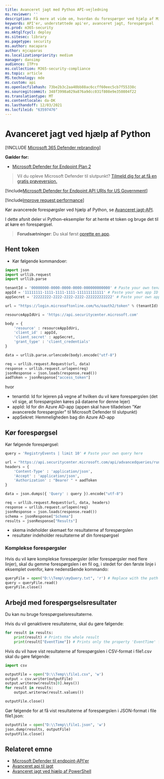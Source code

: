 ```yaml
---
title: Avanceret jagt med Python API-vejledning
ms.reviewer: ''
description: Få mere at vide om, hvordan du forespørger ved hjælp af Microsoft Defender for Endpoint API ved hjælp af Python, med eksempler.
keywords: API'er, understøttede api'er, avanceret jagt, forespørgsel
ms.prod: m365-security
ms.mktglfcycl: deploy
ms.sitesec: library
ms.pagetype: security
ms.author: macapara
author: mjcaparas
ms.localizationpriority: medium
manager: dansimp
audience: ITPro
ms.collection: M365-security-compliance
ms.topic: article
MS.technology: mde
ms.custom: api
ms.openlocfilehash: 73be2b3c2aa40bb88ac6ccff60eec5cb7f55338c
ms.sourcegitcommit: 348f3998a029a876a9dcc031f808e9e350804f22
ms.translationtype: MT
ms.contentlocale: da-DK
ms.lasthandoff: 12/03/2021
ms.locfileid: "63597476"
---
```

# <a name="advanced-hunting-using-python"></a>Avanceret jagt ved hjælp af Python

[!INCLUDE [Microsoft 365 Defender rebranding](../../includes/microsoft-defender.md)]

**Gælder for:** 
- [Microsoft Defender for Endpoint Plan 2](https://go.microsoft.com/fwlink/p/?linkid=2154037)

> Vil du opleve Microsoft Defender til slutpunkt? [Tilmeld dig for at få en gratis prøveversion.](https://signup.microsoft.com/create-account/signup?products=7f379fee-c4f9-4278-b0a1-e4c8c2fcdf7e&ru=https://aka.ms/MDEp2OpenTrial?ocid=docs-wdatp-exposedapis-abovefoldlink)

[!include[Microsoft Defender for Endpoint API URIs for US Government](../../includes/microsoft-defender-api-usgov.md)]

[!include[Improve request performance](../../includes/improve-request-performance.md)]

Kør avancerede forespørgsler ved hjælp af Python, se [Avanceret jagt-API](run-advanced-query-api.md).

I dette afsnit deler vi Python-eksempler for at hente et token og bruge det til at køre en forespørgsel.

> **Forudsætninger**: Du skal først [oprette en app](apis-intro.md).

## <a name="get-token"></a>Hent token

- Kør følgende kommandoer:

```python
import json
import urllib.request
import urllib.parse

tenantId = '00000000-0000-0000-0000-000000000000' # Paste your own tenant ID here
appId = '11111111-1111-1111-1111-111111111111' # Paste your own app ID here
appSecret = '22222222-2222-2222-2222-222222222222' # Paste your own app secret here

url = "https://login.microsoftonline.com/%s/oauth2/token" % (tenantId)

resourceAppIdUri = 'https://api.securitycenter.microsoft.com'

body = {
    'resource' : resourceAppIdUri,
    'client_id' : appId,
    'client_secret' : appSecret,
    'grant_type' : 'client_credentials'
}

data = urllib.parse.urlencode(body).encode("utf-8")

req = urllib.request.Request(url, data)
response = urllib.request.urlopen(req)
jsonResponse = json.loads(response.read())
aadToken = jsonResponse["access_token"]
```

hvor

- tenantId: Id for lejeren på vegne af hvilken du vil køre forespørgslen (det vil sige, at forespørgslen køres på dataene for denne lejer)
- appId: Id for din Azure AD-app (appen skal have tilladelsen "Kør avancerede forespørgsler" til Microsoft Defender til slutpunkt)
- appSekret: Hemmeligheden bag din Azure AD-app

## <a name="run-query"></a>Kør forespørgsel

 Kør følgende forespørgsel:

```python
query = 'RegistryEvents | limit 10' # Paste your own query here

url = "https://api.securitycenter.microsoft.com/api/advancedqueries/run"
headers = { 
    'Content-Type' : 'application/json',
    'Accept' : 'application/json',
    'Authorization' : "Bearer " + aadToken
}

data = json.dumps({ 'Query' : query }).encode("utf-8")

req = urllib.request.Request(url, data, headers)
response = urllib.request.urlopen(req)
jsonResponse = json.loads(response.read())
schema = jsonResponse["Schema"]
results = jsonResponse["Results"]
```

- skema indeholder skemaet for resultaterne af forespørgslen
- resultater indeholder resultaterne af din forespørgsel

### <a name="complex-queries"></a>Komplekse forespørgsler

Hvis du vil køre komplekse forespørgsler (eller forespørgsler med flere linjer), skal du gemme forespørgslen i en fil og, i stedet for den første linje i eksemplet ovenfor, køre nedenstående kommando:

```python
queryFile = open("D:\\Temp\\myQuery.txt", 'r') # Replace with the path to your file
query = queryFile.read()
queryFile.close()
```

## <a name="work-with-query-results"></a>Arbejd med forespørgselsresultater

Du kan nu bruge forespørgselsresultaterne.

Hvis du vil genaktivere resultaterne, skal du gøre følgende:

```python
for result in results:
    print(result) # Prints the whole result
    print(result["EventTime"]) # Prints only the property 'EventTime' from the result
```

Hvis du vil have vist resultaterne af forespørgslen i CSV-format i file1.csv skal du gøre følgende:

```python
import csv

outputFile = open("D:\\Temp\\file1.csv", 'w')
output = csv.writer(outputFile)
output.writerow(results[0].keys())
for result in results:
    output.writerow(result.values())

outputFile.close()
```

Gør følgende for at få vist resultaterne af forespørgslen i JSON-format i file file1.json:

```python
outputFile = open("D:\\Temp\\file1.json", 'w')
json.dump(results, outputFile)
outputFile.close()
```

## <a name="related-topic"></a>Relateret emne

- [Microsoft Defender til endpoint-API'er](apis-intro.md)
- [Avanceret api til jagt](run-advanced-query-api.md)
- [Avanceret jagt ved hjælp af PowerShell](run-advanced-query-sample-powershell.md)
